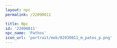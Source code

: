 ```yaml
---
layout: npc
permalink: /22090011

title: Npc
id: '22090011'
npc_name: 'Pathos'
icon_url: 'portrait/mob/02030011_m_patos_p.png'
---
```

